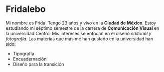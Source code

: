 # Fridalebo

Mi nombre es Frida.
Tengo 23 años y vivo en la **Ciudad de México**.
Estoy estudiando mi séptimo semestre de la carrera de **Comunicación Visual** en la universidad Centro. 
Mis intereses se enfocan en el diseño *editorial y fotografía*.
Las materias que más me han gustado en la universidad han sido:

 - Tipografía
 - Encuadernación
 - Diseño para la transición
